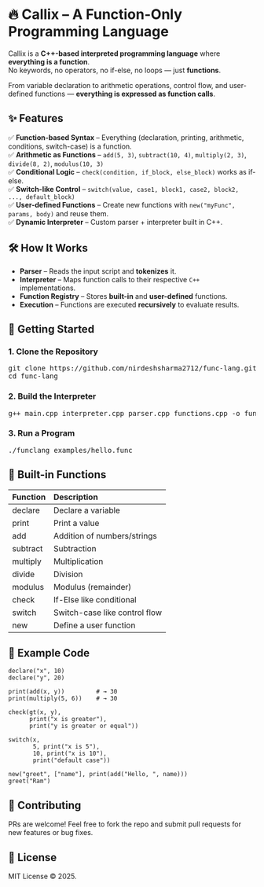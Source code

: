 # 🔥 Callix – A Function-Only Programming Language  

Callix is a **C++-based interpreted programming language** where **everything is a function**.  
No keywords, no operators, no if-else, no loops — just **functions**.  

From variable declaration to arithmetic operations, control flow, and user-defined functions — **everything is expressed as function calls**.  


## ✨ Features  

✅ **Function-based Syntax** – Everything (declaration, printing, arithmetic, conditions, switch-case) is a function.  
✅ **Arithmetic as Functions** – `add(5, 3)`, `subtract(10, 4)`, `multiply(2, 3)`, `divide(8, 2)`, `modulus(10, 3)`  
✅ **Conditional Logic** – `check(condition, if_block, else_block)` works as if-else.  
✅ **Switch-like Control** – `switch(value, case1, block1, case2, block2, ..., default_block)`  
✅ **User-defined Functions** – Create new functions with `new("myFunc", params, body)` and reuse them.  
✅ **Dynamic Interpreter** – Custom parser + interpreter built in C++.  



## 🛠️ How It Works

- **Parser** – Reads the input script and **tokenizes** it.
- **Interpreter** – Maps function calls to their respective `C++` implementations.
- **Function Registry** – Stores **built-in** and **user-defined** functions.
- **Execution** – Functions are executed **recursively** to evaluate results.

## 🚀 Getting Started

### 1. Clone the Repository
<pre>
git clone https://github.com/nirdeshsharma2712/func-lang.git
cd func-lang
</pre>

### 2. Build the Interpreter
<pre>
g++ main.cpp interpreter.cpp parser.cpp functions.cpp -o funclang
</pre>

### 3. Run a Program
<pre>
./funclang examples/hello.func
</pre>

## 🔧 Built-in Functions

| **Function** | **Description** |
|:-------------|:----------------|
| declare | Declare a variable |
|print    |	Print a value|
|add  	|Addition of numbers/strings|
|subtract	|Subtraction|
|multiply	|Multiplication|
|divide	|Division|
|modulus	|Modulus (remainder)|
|check	|If-Else like conditional|
|switch	|Switch-case like control flow|
|new	|Define a user function|


## 📖 Example Code  

```text
declare("x", 10)
declare("y", 20)

print(add(x, y))         # → 30
print(multiply(5, 6))    # → 30

check(gt(x, y),
      print("x is greater"),
      print("y is greater or equal"))

switch(x,
       5, print("x is 5"),
       10, print("x is 10"),
       print("default case"))

new("greet", ["name"], print(add("Hello, ", name)))
greet("Ram")
```

## 🤝 Contributing
PRs are welcome! Feel free to fork the repo and submit pull requests for new features or bug fixes.

## 📜 License

MIT License © 2025.
